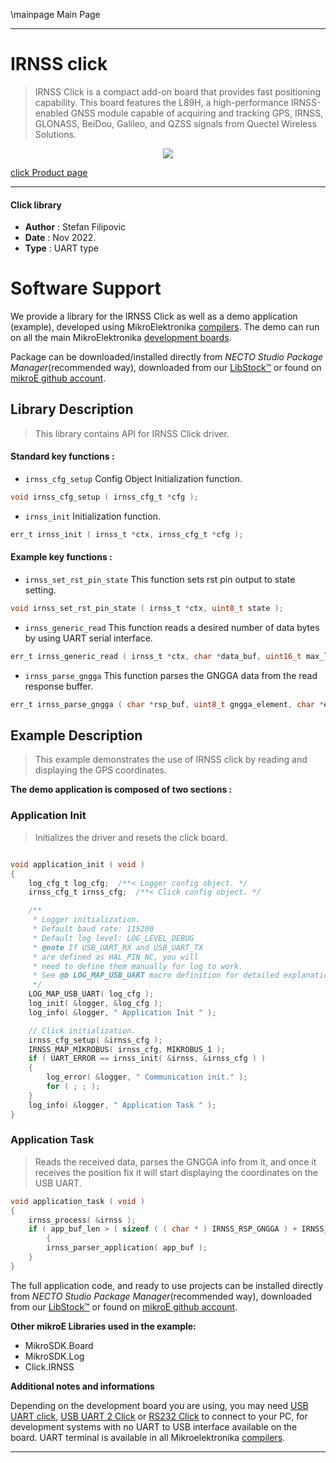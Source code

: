\mainpage Main Page

---

# IRNSS click

> IRNSS Click is a compact add-on board that provides fast positioning capability. This board features the L89H, a high-performance IRNSS-enabled GNSS module capable of acquiring and tracking GPS, IRNSS, GLONASS, BeiDou, Galileo, and QZSS signals from Quectel Wireless Solutions.

<p align="center">
  <img src="https://download.mikroe.com/images/click_for_ide/irnss_click.png">
</p>

[click Product page](https://www.mikroe.com/irnss-click)

---


#### Click library

- **Author**        : Stefan Filipovic
- **Date**          : Nov 2022.
- **Type**          : UART type


# Software Support

We provide a library for the IRNSS Click
as well as a demo application (example), developed using MikroElektronika
[compilers](https://www.mikroe.com/necto-studio).
The demo can run on all the main MikroElektronika [development boards](https://www.mikroe.com/development-boards).

Package can be downloaded/installed directly from *NECTO Studio Package Manager*(recommended way), downloaded from our [LibStock&trade;](https://libstock.mikroe.com) or found on [mikroE github account](https://github.com/MikroElektronika/mikrosdk_click_v2/tree/master/clicks).

## Library Description

> This library contains API for IRNSS Click driver.

#### Standard key functions :

- `irnss_cfg_setup` Config Object Initialization function.
```c
void irnss_cfg_setup ( irnss_cfg_t *cfg );
```

- `irnss_init` Initialization function.
```c
err_t irnss_init ( irnss_t *ctx, irnss_cfg_t *cfg );
```

#### Example key functions :

- `irnss_set_rst_pin_state` This function sets rst pin output to state setting.
```c
void irnss_set_rst_pin_state ( irnss_t *ctx, uint8_t state );
```

- `irnss_generic_read` This function reads a desired number of data bytes by using UART serial interface.
```c
err_t irnss_generic_read ( irnss_t *ctx, char *data_buf, uint16_t max_len );
```

- `irnss_parse_gngga` This function parses the GNGGA data from the read response buffer.
```c
err_t irnss_parse_gngga ( char *rsp_buf, uint8_t gngga_element, char *element_data );
```

## Example Description

> This example demonstrates the use of IRNSS click by reading and displaying the GPS coordinates.

**The demo application is composed of two sections :**

### Application Init

> Initializes the driver and resets the click board.

```c

void application_init ( void ) 
{
    log_cfg_t log_cfg;  /**< Logger config object. */
    irnss_cfg_t irnss_cfg;  /**< Click config object. */

    /** 
     * Logger initialization.
     * Default baud rate: 115200
     * Default log level: LOG_LEVEL_DEBUG
     * @note If USB_UART_RX and USB_UART_TX 
     * are defined as HAL_PIN_NC, you will 
     * need to define them manually for log to work. 
     * See @b LOG_MAP_USB_UART macro definition for detailed explanation.
     */
    LOG_MAP_USB_UART( log_cfg );
    log_init( &logger, &log_cfg );
    log_info( &logger, " Application Init " );

    // Click initialization.
    irnss_cfg_setup( &irnss_cfg );
    IRNSS_MAP_MIKROBUS( irnss_cfg, MIKROBUS_1 );
    if ( UART_ERROR == irnss_init( &irnss, &irnss_cfg ) ) 
    {
        log_error( &logger, " Communication init." );
        for ( ; ; );
    }
    log_info( &logger, " Application Task " );
}
```

### Application Task

> Reads the received data, parses the GNGGA info from it, and once it receives the position fix it will start displaying the coordinates on the USB UART.

```c
void application_task ( void ) 
{
    irnss_process( &irnss );
    if ( app_buf_len > ( sizeof ( ( char * ) IRNSS_RSP_GNGGA ) + IRNSS_GNGGA_ELEMENT_SIZE ) ) 
        {
        irnss_parser_application( app_buf );
    }
}
```

The full application code, and ready to use projects can be installed directly from *NECTO Studio Package Manager*(recommended way), downloaded from our [LibStock&trade;](https://libstock.mikroe.com) or found on [mikroE github account](https://github.com/MikroElektronika/mikrosdk_click_v2/tree/master/clicks).

**Other mikroE Libraries used in the example:**

- MikroSDK.Board
- MikroSDK.Log
- Click.IRNSS

**Additional notes and informations**

Depending on the development board you are using, you may need
[USB UART click](https://www.mikroe.com/usb-uart-click),
[USB UART 2 Click](https://www.mikroe.com/usb-uart-2-click) or
[RS232 Click](https://www.mikroe.com/rs232-click) to connect to your PC, for
development systems with no UART to USB interface available on the board. UART
terminal is available in all Mikroelektronika
[compilers](https://shop.mikroe.com/compilers).

---
